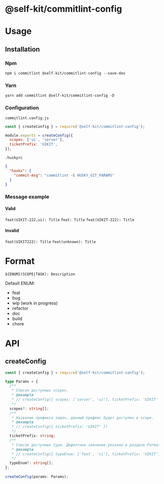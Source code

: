 # @self-kit/commitlint-config

# Usage

## Installation

### Npm
```shell
npm i commitlint @self-kit/commitlint-config --save-dev 
```

### Yarn
```shell
yarn add commitlint @self-kit/commitlint-config -D
```

### Configuration
```commitlint.config.js```
```js
const { createConfig } = require('@self-kit/commitlint-config');

module.exports = createConfig({
  scopes: ['ui', 'server'],
  ticketPrefix: 'UIKIT',
});
```

```.huskyrc```
```json
{
  "hooks": {
    "commit-msg": "commitlint -E HUSKY_GIT_PARAMS"
  }
}
```

### Message example
#### Valid
```feat(UIKIT-222,ui): Title```
```feat: Title```
```feat(UIKIT-222): Title```

#### Invalid
```feat(UIKIT222): Title```
```feat(unknown): Title```

# Format

```${ENUM}(SCOPE|TASK): Description```

Default ENUM:
- feat
- bug
- wip (work in progress)
- refactor
- doc
- build
- chore

# API
## createConfig
```ts
const { createConfig } = require('@self-kit/commitlint-config');

type Params = {
  /**
   * Список доступных scopes.
   * @example
   * // createConfig({ scopes: ['server', 'ui'], ticketPrefix: 'UIKIT' })
   */
  scopes?: string[];
  /**
   * Название префикса задач, данный префикс будет доступен в scope.
   * @example
   * // createConfig({ ticketPrefix: 'UIKIT' })
   */
  ticketPrefix: string;
  /**
   * Список доступных type. Дефолтное значение указано в разделе Format
   * @example
   * // createConfig({ typeEnum: ['feat', 'ci'], ticketPrefix: 'UIKIT',  })
   */
  typeEnum?: string[];
};
  
createConfig(params: Params);
```
